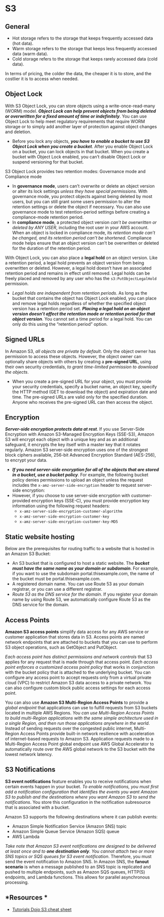 # S3

## General
- Hot storage refers to the storage that keeps frequently accessed data (hot data). 
- Warm storage refers to the storage that keeps less frequently accessed data (warm data).
- Cold storage refers to the storage that keeps rarely accessed data (cold data). 

In terms of pricing, the colder the data, the cheaper it is to store, and the costlier it is to access when needed.

## Object Lock

With S3 Object Lock, you can store objects using a write-once-read-many (WORM) model. ***Object Lock can help prevent objects from being deleted or overwritten for a fixed amount of time or indefinitely***. You can use Object Lock to help meet regulatory requirements that require WORM storage or to simply add another layer of protection against object changes and deletion.
- Before you lock any objects, ***you have to enable a bucket to use S3 Object Lock when you create a bucket***. After you enable Object Lock on a bucket, you can lock objects in that bucket. When you create a bucket with Object Lock enabled, you can’t disable Object Lock or suspend versioning for that bucket.

S3 Object Lock provides two retention modes: Governance mode and Compliance mode
- In **governance mode**, users can’t overwrite or delete an object version or alter its lock settings *unless they have special permissions*. With governance mode, you protect objects against being deleted by most users, but you can still grant some users permission to alter the retention settings or delete the object if necessary. You can also use governance mode to test retention-period settings before creating a compliance-mode retention period.
- In **compliance mode**, a protected object version *can’t be overwritten or deleted by ANY USER*, including the root user in your AWS account. When an object is locked in compliance mode, its *retention mode can’t be changed, and its retention period can’t be shortened*. Compliance mode helps ensure that an object version can’t be overwritten or deleted for the duration of the retention period.

With Object Lock, you can also place a **legal hold** on an object version. Like a retention period, a legal hold prevents an object version from being overwritten or deleted. However, a legal hold doesn’t have an associated retention period and remains in effect until removed. Legal holds can be freely placed and removed by any user who has the `s3:PutObjectLegalHold` permission.
- *​Legal holds are independent from retention periods*. As long as the bucket that contains the object has Object Lock enabled, you can place and remove legal holds regardless of whether the specified object version has a retention period set. ***Placing a legal hold on an object version doesn’t affect the retention mode or retention period for that object version***. You cannot set a time period for a legal hold. You can only do this using the “retention period” option.

## Signed URLs

In Amazon S3, *all objects are private by default*. Only the object owner has permission to access these objects. However, the object owner can optionally share objects with others by creating a **pre-signed URL**, using their own security credentials, *to grant time-limited permission to download the objects*.
- When you create a pre-signed URL for your object, you must provide your security credentials, specify a bucket name, an object key, specify the HTTP method (GET to download the object) and expiration date and time. The pre-signed URLs are valid only for the specified duration. Anyone who receives the pre-signed URL can then access the object.

## Encryption

***Server-side encryption protects data at rest***. If you use Server-Side Encryption with Amazon S3-Managed Encryption Keys (SSE-S3), Amazon S3 will encrypt each object with a unique key and as an additional safeguard, it encrypts the key itself with a master key that it rotates regularly. Amazon S3 server-side encryption uses one of the strongest block ciphers available, 256-bit Advanced Encryption Standard (AES-256), to encrypt your data.
- ***If you need server-side encryption for all of the objects that are stored in a bucket, use a bucket policy***. For example, the following bucket policy denies permissions to upload an object unless the request includes the `x-amz-server-side-encryption` header to request server-side encryption:
- However, if you choose to use server-side encryption with customer-provided encryption keys (SSE-C), you must provide encryption key information using the following request headers:
    - `x-amz-server-side-encryption-customer-algorithm`
    - `x-amz-server-side-encryption-customer-key`
    - `x-amz-server-side-encryption-customer-key-MD5`

## Static website hosting

Below are the prerequisites for routing traffic to a website that is hosted in an Amazon S3 Bucket:
- An S3 bucket that is configured to host a static website. The ***bucket must have the same name as your domain or subdomain***. For example, if you want to use the subdomain portal.thisexample.com, the name of the bucket must be portal.thisexample.com.
- A registered domain name. You can use Route 53 as your domain registrar, or you can use a different registrar.
- *Route 53 as the DNS service for the domain*. If you register your domain name by using Route 53, we automatically configure Route 53 as the DNS service for the domain.

## Access Points

**Amazon S3 access points** simplify data access for any AWS service or customer application that stores data in S3. Access points are named network endpoints that are attached to buckets that you can use to perform S3 object operations, such as GetObject and PutObject.

*Each access point has distinct permissions and network controls* that S3 applies for any request that is made through that access point. *Each access point enforces a customized access point policy* that works in conjunction with the bucket policy that is attached to the underlying bucket. You can configure any access point to accept requests only from a virtual private cloud (VPC) to restrict Amazon S3 data access to a private network. You can also configure custom block public access settings for each access point.

You can also use **Amazon S3 Multi-Region Access Points** to provide a *global endpoint* that applications can use to fulfill requests from S3 buckets located in multiple AWS Regions. *You can use Multi-Region Access Points to build multi-Region applications with the same simple architecture used in a single Region, and then run those applications anywhere in the world*. Instead of sending requests over the congested public internet, Multi-Region Access Points provide built-in network resilience with acceleration of internet-based requests to Amazon S3. Application requests made to a Multi-Region Access Point global endpoint use AWS Global Accelerator to automatically route over the AWS global network to the S3 bucket with the lowest network latency.

## S3 Notifications

**S3 event notifications** feature enables you to receive notifications when certain events happen in your bucket. *To enable notifications, you must first add a notification configuration that identifies the events you want Amazon S3 to publish and the destinations where you want Amazon S3 to send the notifications*. You store this configuration in the notification subresource that is associated with a bucket.

Amazon S3 supports the following destinations where it can publish events:
- Amazon Simple Notification Service (Amazon SNS) topic
- Amazon Simple Queue Service (Amazon SQS) queue
- AWS Lambda

*Take note that Amazon S3 event notifications are designed to be delivered at least once and to __one destination only__. You cannot attach two or more SNS topics or SQS queues for S3 event notification*. Therefore, you must send the event notification to Amazon SNS. In Amazon SNS, the **fanout scenario** is when a message published to an SNS topic is replicated and pushed to multiple endpoints, such as Amazon SQS queues, HTTP(S) endpoints, and Lambda functions. This allows for parallel asynchronous processing.

## *Resources *

- [Tutorials Dojo S3 cheat sheet](https://tutorialsdojo.com/amazon-s3/)